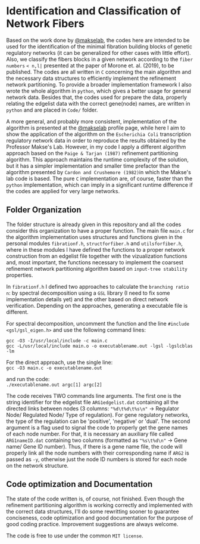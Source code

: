 # Identification and Classification of Network Fibers

Based on the work done by [@makselab](https://github.com/makselab), the codes here are intended to be used for the identification of the minimal fibration building blocks of genetic regulatory networks (it can be generalized for other cases with little effort). Also, we classify the fibers blocks in a given network according to the `fiber numbers` `< n,l|` presented at the paper of Morone et. al. (2019), to be published. The codes are all written in `C` concerning the main algorithm and the necessary data structures to efficiently implement the refinement network partitioning. To provide a broader implementation framework I also wrote the whole algorithm in `python`, which gives a better usage for general network data. Besides that, the codes used for prepare the data, properly relating the edgelist data with the correct gene(node) names, are written in `python` and are placed in `Code/` folder.

A more general, and probably more consistent, implementation of the algorithm is presented at the [@makselab](https://github.com/makselab) profile page, while here I aim to show the application of the algorithm on the `Escherichia Coli` transcription regulatory network data in order to reproduce the results obtained by the Professor Makse's Lab. However, in my code I apply a different algorithm approach based on the `Paige & Tarjan (1987)` refinement partitioning algorithm. This approach maintains the runtime complexity of the solution, but it has a simpler implementation and smaller time prefactor than the algorithm presented by `Cardon and Crushemore (1982)`in which the Makse's lab code is based. The pure `C` implementation are, of course, faster than the `python` implementation, which can imply in a significant runtime difference if the codes are applied for very large networks.

## Folder Organization

The folder structure is already given in this repository and all the codes consider this organization to have a proper function. The main file `main.c` for the algorithm implementation uses structures and functions given in the personal modules `fibrationf.h`, `structforfiber.h` and `utilsforfiber.h`, where in these modules I have defined the functions to a proper network construction from an edgelist file together with the vizualization functions and, most important, the functions necessary to implement the coarsest refinement network partitioning algorithm based on `input-tree stability` properties.

In `fibrationf.h` I defined two approaches to calculate the `branching ratio n`: by spectral decomposition using a `GSL` library (I need to fix some implementation details yet) and the other based on direct network verification. Depending on the approaches, generating a executable file is different.

For spectral decomposition, uncomment the function and the line `#include <gsl/gsl_eigen.h>` and use the following command lines:

`gcc -O3 -I/usr/local/include -c main.c`  
`gcc -L/usr/local/include main.o -o executablename.out -lgsl -lgslcblas -lm`

For the direct approach, use the single line:  
`gcc -O3 main.c -o executablename.out`  

and run the code:  
`./executablename.out argc[1] argc[2]`

The code receives TWO commands line arguments. The first one is the string identifier for the edgelist file
`ARG1edgelist.dat` containing all the directed links between nodes (3 columns: `"%d\t%d\t%s\n"` -> Regulator Node/ 
Regulated Node/ Type of regulation). For gene regulatory networks, the type of the regulation can be 'positive', 'negative' 
or 'dual'. The second argument is a flag used to signal the code to properly get the gene names of each node number. For 
that, it is necessary an auxiliary file called `ARG1nameID.dat` containing two columns (formatted as `"%s\t%d\n"` -> Gene 
name/ Gene ID number). Thus, if there is a gene name file, the code will properly link all the node numbers with their 
corresponding name if `ARG2` is passed as `-y`, otherwise just the node ID numbers is stored for each node on the network
structure.

## Code optimization and Documentation

The state of the code written is, of course, not finished. Even though the refinement partitioning algorithm is working correctly and implemented with the correct data structures, I'll do some rewritting sooner to guarantee conciseness, code optimization and good documentation for the purpose of good coding practice. Improvement suggestions are always welcome.

The code is free to use under the common `MIT license`.

